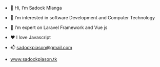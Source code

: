 - 👋 Hi, I’m Sadock Mlanga
- 👀 I’m interested in software Development and Computer Technology
- 🌱 I’m expert on Laravel Framework and Vue js
- ❤️ I love Javascript
- 📫 sadockpiason@gmail.com

- www.sadockpiason.tk

<!---
sadock-cmd/sadock-cmd is a ✨ special ✨ repository because its `README.md` (this file) appears on your GitHub profile.
You can click the Preview link to take a look at your changes.
--->
